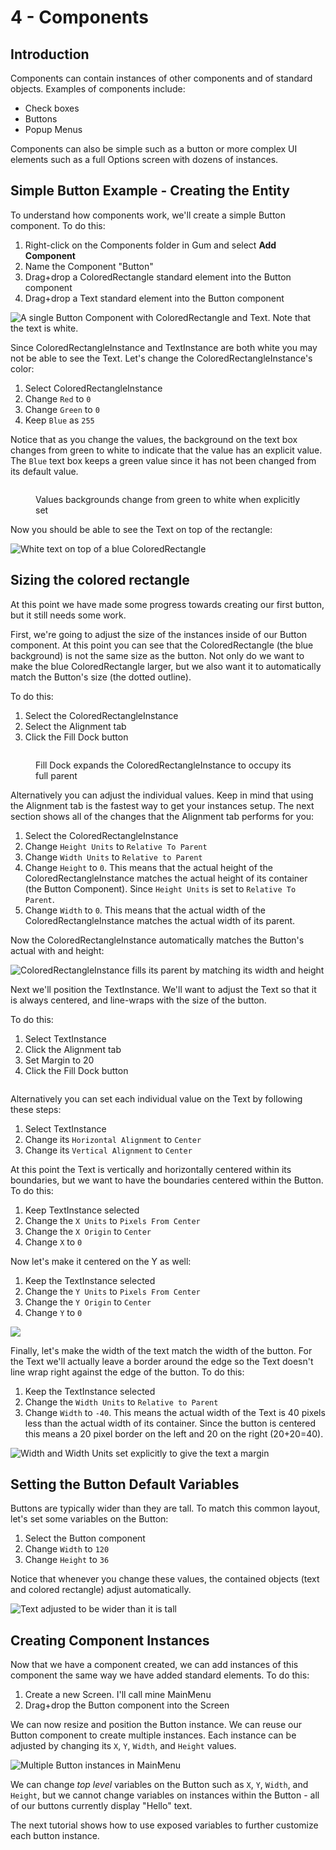# 4 - Components

## Introduction

Components can contain instances of other components and of standard objects. Examples of components include:

* Check boxes
* Buttons
* Popup Menus

Components can also be simple such as a button or more complex UI elements such as a full Options screen with dozens of instances.

## Simple Button Example - Creating the Entity

To understand how components work, we'll create a simple Button component. To do this:

1. Right-click on the Components folder in Gum and select **Add Component**
2. Name the Component "Button"
3. Drag+drop a ColoredRectangle standard element into the Button component
4. Drag+drop a Text standard element into the Button component

![A single Button Component with ColoredRectangle and Text. Note that the text is white.](../../../.gitbook/assets/Gum_HeL31coO2B.png)

Since ColoredRectangleInstance and TextInstance are both white you may not be able to see the Text. Let's change the ColoredRectangleInstance's color:

1. Select ColoredRectangleInstance
2. Change `Red` to `0`
3. Change `Green` to `0`
4. Keep `Blue` as `255`

Notice that as you change the values, the background on the text box changes from green to white to indicate that the value has an explicit value. The `Blue` text box keeps a green value since it has not been changed from its default value.

<figure><img src="../../../.gitbook/assets/14_06 16 21.png" alt=""><figcaption><p>Values backgrounds change from green to white when explicitly set</p></figcaption></figure>

Now you should be able to see the Text on top of the rectangle:

![White text on top of a blue ColoredRectangle](../../../.gitbook/assets/Gum_URVP5vRzNF.png)

## Sizing the colored rectangle

At this point we have made some progress towards creating our first button, but it still needs some work.&#x20;

First, we're going to adjust the size of the instances inside of our Button component. At this point you can see that the ColoredRectangle (the blue background) is not the same size as the button. Not only do we want to make the blue ColoredRectangle larger, but we also want it to automatically match the Button's size (the dotted outline).

To do this:

1. Select the ColoredRectangleInstance
2. Select the Alignment tab
3. Click the Fill Dock button

<figure><img src="../../../.gitbook/assets/image (2) (1) (1) (1) (1).png" alt=""><figcaption><p>Fill Dock expands the ColoredRectangleInstance to occupy its full parent</p></figcaption></figure>

Alternatively you can adjust the individual values. Keep in mind that using the Alignment tab is the fastest way to get your instances setup. The next section shows all of the changes that the Alignment tab performs for you:

1. Select the ColoredRectangleInstance
2. Change `Height Units` to `Relative To Parent`
3. Change `Width Units` to `Relative to Parent`
4. Change `Height` to `0`. This means that the actual height of the ColoredRectangleInstance matches the actual height of its container (the Button Component). Since `Height Units` is set to `Relative To Parent`.
5. Change `Width` to `0`. This means that the actual width of the ColoredRectangleInstance matches the actual width of its parent.

Now the ColoredRectangleInstance automatically matches the Button's actual with and height:

![ColoredRectangleInstance fills its parent by matching its width and height](../../../.gitbook/assets/Gum_rL5aAQWKVB.png)

Next we'll position the TextInstance. We'll want to adjust the Text so that it is always centered, and line-wraps with the size of the button.&#x20;

To do this:

1. Select TextInstance
2. Click the Alignment tab
3. Set Margin to 20
4. Click the Fill Dock button

<figure><img src="../../../.gitbook/assets/image (1) (1) (1) (1) (1) (1) (1) (1) (1) (1) (1) (1) (1) (1) (1) (1) (1) (1) (1).png" alt=""><figcaption></figcaption></figure>

Alternatively you can set each individual value on the Text by following these steps:

1. Select TextInstance
2. Change its `Horizontal Alignment` to `Center`
3. Change its `Vertical Alignment` to `Center`

At this point the Text is vertically and horizontally centered within its boundaries, but we want to have the boundaries centered within the Button. To do this:

1. Keep TextInstance selected
2. Change the `X Units` to `Pixels From Center`
3. Change the `X Origin` to `Center`
4. Change `X` to `0`

Now let's make it centered on the Y as well:

1. Keep the TextInstance selected
2. Change the `Y Units` to `Pixels From Center`
3. Change the `Y Origin` to `Center`
4. Change `Y` to `0`

![](<../../../.gitbook/assets/Gum_rL5aAQWKVB.png>)

Finally, let's make the width of the text match the width of the button. For the Text we'll actually leave a border around the edge so the Text doesn't line wrap right against the edge of the button. To do this:

1. Keep the TextInstance selected
2. Change the `Width Units` to `Relative to Parent`&#x20;
3. Change `Width` to `-40`. This means the actual width of the Text is 40 pixels less than the actual width of its container. Since the button is centered this means a 20 pixel border on the left and 20 on the right (20+20=40).

![Width and Width Units set explicitly to give the text a margin](../../../.gitbook/assets/Gum_Pz8MUKGk5c.png)

## Setting the Button Default Variables

Buttons are typically wider than they are tall. To match this common layout, let's set some variables on the Button:

1. Select the Button component
2. Change `Width` to `120`
3. Change `Height` to `36`

Notice that whenever you change these values, the contained objects (text and colored rectangle) adjust automatically.

![Text adjusted to be wider than it is tall](../../../.gitbook/assets/Gum_HiigFcls0X.png)

## Creating Component Instances

Now that we have a component created, we can add instances of this component the same way we have added standard elements. To do this:

1. Create a new Screen. I'll call mine MainMenu
2. Drag+drop the Button component into the Screen

We can now resize and position the Button instance. We can reuse our Button component to create multiple instances. Each instance can be adjusted by changing its `X`, `Y`, `Width`, and `Height` values.

![Multiple Button instances in MainMenu](../../../.gitbook/assets/Gum_mQ20VxDf31.png)

We can change _top level_ variables on the Button such as `X`, `Y`, `Width`, and `Height`, but we cannot change variables on instances within the Button - all of our buttons currently display "Hello" text.

The next tutorial shows how to use exposed variables to further customize each button instance.&#x20;
